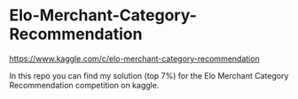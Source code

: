 # Elo-Merchant-Category-Recommendation
https://www.kaggle.com/c/elo-merchant-category-recommendation

In this repo you can find my solution (top 7%) for the Elo Merchant Category Recommendation competition on kaggle. 

